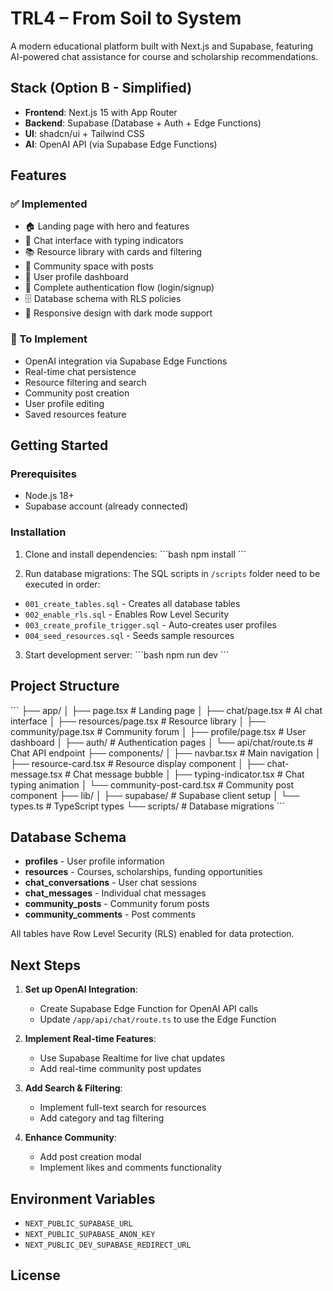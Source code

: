 # TRL4 – From Soil to System

A modern educational platform built with Next.js and Supabase, featuring AI-powered chat assistance for course and scholarship recommendations.

## Stack (Option B - Simplified)

- **Frontend**: Next.js 15 with App Router
- **Backend**: Supabase (Database + Auth + Edge Functions)
- **UI**: shadcn/ui + Tailwind CSS
- **AI**: OpenAI API (via Supabase Edge Functions)

## Features

### ✅ Implemented
- 🏠 Landing page with hero and features
- 💬 Chat interface with typing indicators
- 📚 Resource library with cards and filtering
- 👥 Community space with posts
- 👤 User profile dashboard
- 🔐 Complete authentication flow (login/signup)
- 🗄️ Database schema with RLS policies
- 🎨 Responsive design with dark mode support

### 🚧 To Implement
- OpenAI integration via Supabase Edge Functions
- Real-time chat persistence
- Resource filtering and search
- Community post creation
- User profile editing
- Saved resources feature

## Getting Started

### Prerequisites
- Node.js 18+
- Supabase account (already connected)

### Installation

1. Clone and install dependencies:
\`\`\`bash
npm install
\`\`\`

2. Run database migrations:
The SQL scripts in `/scripts` folder need to be executed in order:
- `001_create_tables.sql` - Creates all database tables
- `002_enable_rls.sql` - Enables Row Level Security
- `003_create_profile_trigger.sql` - Auto-creates user profiles
- `004_seed_resources.sql` - Seeds sample resources

3. Start development server:
\`\`\`bash
npm run dev
\`\`\`

## Project Structure

\`\`\`
├── app/
│   ├── page.tsx                 # Landing page
│   ├── chat/page.tsx            # AI chat interface
│   ├── resources/page.tsx       # Resource library
│   ├── community/page.tsx       # Community forum
│   ├── profile/page.tsx         # User dashboard
│   ├── auth/                    # Authentication pages
│   └── api/chat/route.ts        # Chat API endpoint
├── components/
│   ├── navbar.tsx               # Main navigation
│   ├── resource-card.tsx        # Resource display component
│   ├── chat-message.tsx         # Chat message bubble
│   ├── typing-indicator.tsx     # Chat typing animation
│   └── community-post-card.tsx  # Community post component
├── lib/
│   ├── supabase/                # Supabase client setup
│   └── types.ts                 # TypeScript types
└── scripts/                     # Database migrations
\`\`\`

## Database Schema

- **profiles** - User profile information
- **resources** - Courses, scholarships, funding opportunities
- **chat_conversations** - User chat sessions
- **chat_messages** - Individual chat messages
- **community_posts** - Community forum posts
- **community_comments** - Post comments

All tables have Row Level Security (RLS) enabled for data protection.

## Next Steps

1. **Set up OpenAI Integration**:
   - Create Supabase Edge Function for OpenAI API calls
   - Update `/app/api/chat/route.ts` to use the Edge Function

2. **Implement Real-time Features**:
   - Use Supabase Realtime for live chat updates
   - Add real-time community post updates

3. **Add Search & Filtering**:
   - Implement full-text search for resources
   - Add category and tag filtering

4. **Enhance Community**:
   - Add post creation modal
   - Implement likes and comments functionality

## Environment Variables

- `NEXT_PUBLIC_SUPABASE_URL`
- `NEXT_PUBLIC_SUPABASE_ANON_KEY`
- `NEXT_PUBLIC_DEV_SUPABASE_REDIRECT_URL`

## License
